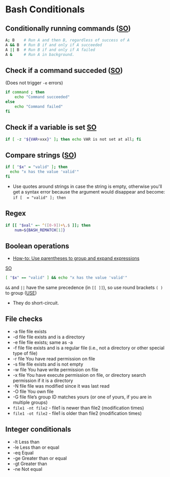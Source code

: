 # Bash Conditionals

## Conditionally running commands ([SO](https://askubuntu.com/a/539293/36040))

```bash
A; B    # Run A and then B, regardless of success of A
A && B  # Run B if and only if A succeeded
A || B  # Run B if and only if A failed
A &     # Run A in background.
```

## Check if a command succeded ([SO](https://unix.stackexchange.com/a/22728/32390))

(Does not trigger `-e` errors)

```bash
if command ; then
    echo "Command succeeded"
else
    echo "Command failed"
fi
```

## Check if a variable is set [SO](https://stackoverflow.com/a/230593/125246)

```bash
if [ -z "${VAR+xxx}" ]; then echo VAR is not set at all; fi
```

## Compare strings ([SO](https://stackoverflow.com/a/2237103/125246))

```bash
if [ "$x" = "valid" ]; then
  echo "x has the value 'valid'"
fi
```

* Use quotes around strings in case the string is empty, otherwise you'll get a syntax error because the argument would disappear and become: `if [  = "valid" ]; then`

## Regex

```bash
if [[ "$val" =~ ^([0-9])+\.$ ]]; then
    num=${BASH_REMATCH[1]}
```

## Boolean operations

* [How-to: Use parentheses to group and expand expressions](https://ss64.com/bash/syntax-brackets.html)

[SO](https://stackoverflow.com/a/2237179/125246)

```bash
[ "$x" == "valid" ] && echo "x has the value 'valid'"
```

`&&` and `||` have the same precedence (in `[[ ]]`), so use round brackets `( )` to group ([USE](https://unix.stackexchange.com/a/88851/32390))
* They do short-circuit.

## File checks
* -a file file exists
* -d file file exists and is a directory
* -e file file exists; same as -a
* -f file file exists and is a regular file (i.e., not a directory or other special type of file)
* -r file You have read permission on file
* -s file file exists and is not empty
* -w file You have write permission on file
* -x file You have execute permission on file, or directory search permission if it is a directory
* -N file file was modified since it was last read
* -O file You own file
* -G file file’s group ID matches yours (or one of yours, if you are in multiple groups)
* `file1 -nt file2` - file1 is newer than file2 (modification times)
* `file1 -ot file2` - file1 is older than file2 (modification times)

## Integer conditionals
* -lt Less than
* -le Less than or equal
* -eq Equal
* -ge Greater than or equal
* -gt Greater than
* -ne Not equal

